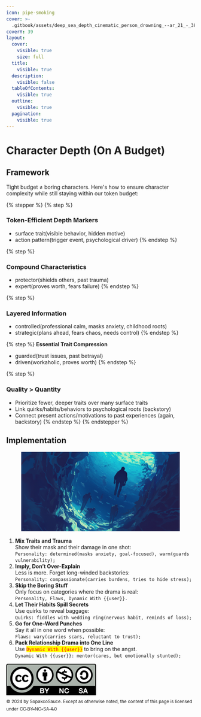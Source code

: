```yaml
---
icon: pipe-smoking
cover: >-
  .gitbook/assets/deep_sea_depth_cinematic_person_drowning_--ar_21_-_384ccebc-4319-4f08-8250-8d8921772f54_1.png
coverY: 39
layout:
  cover:
    visible: true
    size: full
  title:
    visible: true
  description:
    visible: false
  tableOfContents:
    visible: true
  outline:
    visible: true
  pagination:
    visible: true
---
```


# Character Depth (On A Budget)

## Framework

Tight budget ≠ boring characters. Here's how to ensure character complexity while still staying within our token budget:

{% stepper %}
{% step %}
### **Token-Efficient Depth Markers**

* surface trait(visible behavior, hidden motive)
* action pattern(trigger event, psychological driver)
{% endstep %}

{% step %}
### **Compound Characteristics**

* protector(shields others, past trauma)
* expert(proves worth, fears failure)
{% endstep %}

{% step %}
### **Layered Information**

* controlled(professional calm, masks anxiety, childhood roots)
* strategic(plans ahead, fears chaos, needs control)
{% endstep %}

{% step %}
**Essential Trait Compression**

* guarded(trust issues, past betrayal)
* driven(workaholic, proves worth)
{% endstep %}

{% step %}
### **Quality > Quantity**

* Prioritize fewer, deeper traits over many surface traits
* Link quirks/habits/behaviors to psychological roots (backstory)
* Connect present actions/motivations to past experiences (again, backstory)
{% endstep %}
{% endstepper %}

## Implementation

<figure><img src=".gitbook/assets/deep_sea_depth_cinematic_person_drowning_--ar_21_-_384ccebc-4319-4f08-8250-8d8921772f54_0.png" alt=""><figcaption></figcaption></figure>

1. **Mix Traits and Trauma**\
   Show their mask and their damage in one shot:\
   `Personality: determined(masks anxiety, goal-focused), warm(guards vulnerability);`
2. **Imply, Don’t Over-Explain**\
   Less is more. Forget long-winded backstories:\
   `Personality: compassionate(carries burdens, tries to hide stress);`
3. **Skip the Boring Stuff**\
   Only focus on categories where the drama is real: \
   `Personality, Flaws, Dynamic With {{user}}.`
4. **Let Their Habits Spill Secrets**\
   Use quirks to reveal baggage:\
   `Quirks: fiddles with wedding ring(nervous habit, reminds of loss);`
5. **Go for One-Word Punches**\
   Say it all in one word when possible:\
   `Flaws: wary(carries scars, reluctant to trust);`
6. **Pack Relationship Drama into One Line** \
   Use <mark style="color:red;">`Dynamic With {{user}}`</mark> to bring on the angst.\
   `Dynamic With {{user}}: mentor(cares, but emotionally stunted);`

![](.gitbook/assets/by-nc-sa.svg)\
<sub>© 2024 by SopakcoSauce. Except as otherwise noted, the content of this page is licensed under</sub> [<sub>CC BY-NC-SA 4.0</sub>](https://creativecommons.org/licenses/by-nc-sa/4.0/)&#x20;
